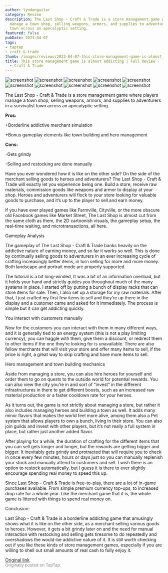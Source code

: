 ```yaml
---
author: lyndonguitar
category: Review
description: The Last Shop - Craft & Trade is a store management game where players
  manage a town shop, selling weapons, armors, and supplies to adventurers in a survivalist
  town across an apocalyptic setting.
featured: false
pubDate: 2023-04-07
tags:
- taptap
- craft-&-trade
thumb: /images/reviews/2023-04-07-this-store-management-game-is-almost-addicting--full-review---the-last-shop---craft--trad-0.avif
title: This store management game is almost addicting | Full Review - The Last Shop
  - Craft & Trade
---
```


<div class="gallery">
  <img src="/images/reviews/2023-04-07-this-store-management-game-is-almost-addicting--full-review---the-last-shop---craft--trad-0.avif" alt="screenshot" />
  <img src="/images/reviews/2023-04-07-this-store-management-game-is-almost-addicting--full-review---the-last-shop---craft--trad-1.avif" alt="screenshot" />
  <img src="/images/reviews/2023-04-07-this-store-management-game-is-almost-addicting--full-review---the-last-shop---craft--trad-2.avif" alt="screenshot" />
  <img src="/images/reviews/2023-04-07-this-store-management-game-is-almost-addicting--full-review---the-last-shop---craft--trad-3.avif" alt="screenshot" />
  <img src="/images/reviews/2023-04-07-this-store-management-game-is-almost-addicting--full-review---the-last-shop---craft--trad-4.avif" alt="screenshot" />
  <img src="/images/reviews/2023-04-07-this-store-management-game-is-almost-addicting--full-review---the-last-shop---craft--trad-5.avif" alt="screenshot" />
  <img src="/images/reviews/2023-04-07-this-store-management-game-is-almost-addicting--full-review---the-last-shop---craft--trad-6.avif" alt="screenshot" />
  <img src="/images/reviews/2023-04-07-this-store-management-game-is-almost-addicting--full-review---the-last-shop---craft--trad-7.avif" alt="screenshot" />
  <img src="/images/reviews/2023-04-07-this-store-management-game-is-almost-addicting--full-review---the-last-shop---craft--trad-8.avif" alt="screenshot" />
  <img src="/images/reviews/2023-04-07-this-store-management-game-is-almost-addicting--full-review---the-last-shop---craft--trad-9.avif" alt="screenshot" />
</div>

The Last Shop - Craft & Trade is a store management game where players manage a town shop, selling weapons, armors, and supplies to adventurers in a survivalist town across an apocalyptic setting.


**Pros:**


+Borderline addictive merchant simulation

+Bonus gameplay elements like town building and hero management


**Cons:**


-Gets grindy

-Selling and restocking are done manually

Have you ever wondered how it is like on the other side? On the side of the merchant selling goods to heroes and adventurers? The Last Shop - Craft & Trade will exactly let you experience being one. Build a store, receive raw materials, commission goods like weapons and armor to display at your shop. Heroes and adventurers will flock to your store looking for valuable goods to purchase, and it’s up to the player to sell and earn money.

If you have ever played games like Farmville, Cityville, or the more obscure old Facebook games like Market Street, The Last Shop is almost cut from the same cloth as them, the 2D cartoonish visuals, the gameplay setup, the real-time waiting, and microtransactions, all here.

Gameplay Analysis

The gameplay of The Last Shop - Craft & Trade banks heavily on the addictive nature of earning money, and so far it works so well. This is done by continually selling goods to adventurers in an ever increasing cycle of crafting increasingly better items, in turn selling for more and more money. Both landscape and portrait mode are properly supported.

The tutorial is a bit long-winded, It was a bit of an information overload, but it holds your hand and strictly guides you throughout much of the many systems in place. I started off by putting a bunch of display racks that can store items for sale. Then, I also set up a storage for my raw materials. After that, I just crafted my first few items to sell and they’re up there in the display and a customer came and asked for it immediately. The process is simple but it can get addicting quickly.

You interact with customers manually

Now for the customers you can interact with them in many different ways, and it is generally tied to an energy system (this is not a play limiting currency), you can haggle with them, give them a discount, or redirect them to other items if the one they’re looking for is unavailable. There are also fellow merchants that will visit your store and offer many items to sell, if the price is right, a great way to skip crafting and have more items to sell.

Hero management and town building mechanics

Aside from managing a store, you can also hire heroes for yourself and order them to go on quests to the outside world for potential rewards. You can also view the city you’re in and sort of “invest” in the different infrastructures in there to get different boosts, such as an increased raw material production or a faster cooldown rate for your heroes.

As it turns out, the game is not strictly about managing a store, but rather it also includes managing heroes and building a town as well. It adds many minor flavors that makes the world feel more alive, among them also a Pet system that allows players to own a bunch, living in their store. You can also join guilds and invest with other players, but it’s not really a full system in place, but rather just another added flavor.

After playing for a while, the duration of crafting for the different items that you can sell gets longer and longer, but the rewards are getting bigger and bigger. It inevitably gets grindy and protracted that will require you to check in once every few minutes, hours or days just so you can manually replenish your stock and manually attend to customers and sell. I wish there is an option to restock automatically, but I guess it is there to ever slightly encourage spending real money to speed this up.

Since Last Shop - Craft & Trade is free-to-play, there are a lot of in-game purchases available. From simple premium currency top-ups, to increased drop rate for a whole year. Like the merchant game that it is, the whole game is littered with things to spend real money on.

Conclusion:

Last Shop - Craft & Trade is a borderline addicting game that amusingly shows what it is like on the other side, as a merchant selling various goods to heroes. However, it gets a bit grindy later on and the need for manual interaction with restocking and selling gets tiresome to do repeatedly and overshadows the would-be addictive nature of it. It is still worth checking out if you like these kinds of store management games, especially if you are willing to shell out small amounts of real cash to fully enjoy it.

[Original link](https://www.taptap.io/post/5035009)<br><span style="font-size: 0.95em; color: #888;">Originally posted on TapTap.</span>